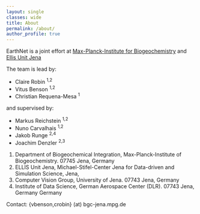 ```yaml
---
layout: single
classes: wide
title: About
permalink: /about/
author_profile: true
---
```


EarthNet is a joint effort at [Max-Planck-Institute for Biogeochemistry](https://www.bgc-jena.mpg.de/) and [Ellis Unit Jena](https://ellis-jena.ai/)

The team is lead by:
* Claire Robin <sup>1,2</sup>
* Vitus Benson <sup>1,2</sup>
* Christian Requena-Mesa <sup>1</sup>

and supervised by:
* Markus Reichstein <sup>1,2</sup>
* Nuno Carvalhais <sup>1,2</sup>
* Jakob Runge <sup>2,4</sup>
* Joachim Denzler <sup>2,3</sup>

1. Department of Biogeochemical Integration, Max-Planck-Institute of Biogeochemistry. 07745 Jena, Germany
2. ELLIS Unit Jena, Michael-Stifel-Center Jena for Data-driven and Simulation Science, Jena,
3. Computer Vision Group, University of Jena. 07743 Jena, Germany
4. Institute of Data Science, German Aerospace Center (DLR). 07743 Jena, Germany
Germany

Contact: 
{vbenson,crobin} (at) bgc-jena.mpg.de
